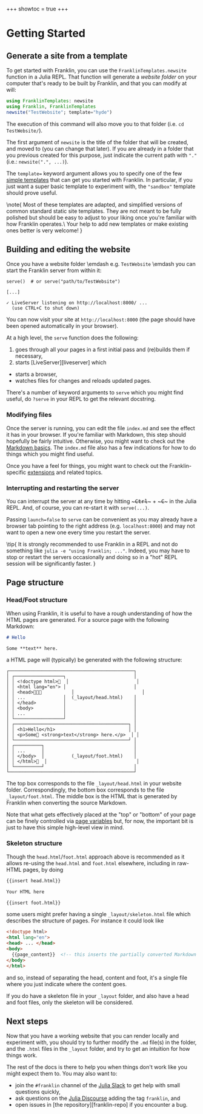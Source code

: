 <!--
 LAST REVISION: Mar 21, 2022  (full page ok)
 -->

+++
showtoc = true
+++

# Getting Started

## Generate a site from a template

To get started with Franklin, you can use the `FranklinTemplates.newsite` function
in a Julia REPL.
That function will generate a _website folder_ on your computer that's ready
to be built by Franklin, and that you can modify at will:

```julia
using FranklinTemplates: newsite
using Franklin, FranklinTemplates
newsite("TestWebsite"; template="hyde")
```

The execution of this command will also move you to that folder (i.e. `cd TestWebsite/`).

The first argument of `newsite` is the title of the folder that will be created,
and moved to (you can change that later).
If you are already in a folder that you previous created for this purpose, just indicate the
current path with `"."` (i.e.: `newsite(".", ...)`).

The `template=` keyword argument allows you to specify one of the few
[simple templates](https://tlienart.github.io/FranklinTemplates.jl/)
that can get you started with Franklin.
In particular, if you just want a super basic template to experiment with, the
`"sandbox"` template should prove useful.

\note{
  Most of these templates are adapted, and simplified versions of common standard
  static site templates.
  They are not meant to be fully polished but should be easy to adjust to your liking
  once you're familiar with how Franklin operates.\\
  Your help to add new templates or make existing ones better is very welcome!
}

## Building and editing the website

Once you have a website folder \emdash e.g. `TestWebsite` \emdash you can start the Franklin
server from within it:

```plaintext
serve()  # or serve("path/to/TestWebsite")

[...]

✓ LiveServer listening on http://localhost:8000/ ...
  (use CTRL+C to shut down)
```

You can now visit your site at `http://localhost:8000` (the page should have been
  opened automatically in your browser).

At a high level, the `serve` function does the following:

1. goes through all your pages in a first initial pass and (re)builds them if necessary,
1. starts [LiveServer][liveserver] which
  * starts a browser,
  * watches files for changes and reloads updated pages.

There's a number of keyword arguments to `serve` which you might find useful, do `?serve`
in your REPL to get the relevant docstring.

### Modifying files

Once the server is running, you can edit the file `index.md` and see the effect it
has in your browser.
If you're familiar with Markdown, this step should hopefully be fairly intuitive.
Otherwise, you might want to check out the [Markdown basics](/syntax/basics/).
The `index.md` file also  has a few indications for how to do things which you might
find useful.

Once you have a feel for things, you might want to check out the
Franklin-specific [extensions](/syntax/extensions/) and related topics.


### Interrupting and restarting the server

You can interrupt the server at any time by hitting ~~~<kbd>Ctrl</kbd>~~~ + ~~~<kbd>C</kbd>~~~ in the Julia REPL.
And, of course, you can re-start it with `serve(...)`.

Passing `launch=false` to `serve` can be convenient as you may already have a
browser tab pointing to the right address (e.g. `localhost:8000`) and may not want to open
a new one every time you restart the server.

\tip{
  It is strongly recommended to use Franklin in a REPL and not do something like `julia -e "using Franklin; ..."`.
  Indeed, you may have to stop or restart the servers occasionally and doing so in a "hot" REPL session will be
  significantly faster.
}

## Page structure

### Head/Foot structure

When using Franklin, it is useful to have a rough understanding of how the HTML pages
are generated.
For a source page with the following Markdown:

```markdown
# Hello

Some **text** here.
```

a HTML page will (typically) be generated with the following structure:

```plaintext
┌──────────────────────────────────────────────┐
│ ┌──────────────────┐                         │
│ │ <!doctype html>  │                         │
│ │ <html lang="en"> │                         │
│ │ <head>           │                         │
│ │ ...              │  (_layout/head.html)    │
│ │ </head>          │                         │
│ │ <body>           │                         │
│ │ ...              │                         │
│ └──────────────────┘                         │
│ ┌──────────────────────────────────────────┐ │
│ │ <h1>Hello</h1>                           │ │
│ │ <p>Some <strong>text</strong> here.</p>  │ │
│ └──────────────────────────────────────────┘ │
│ ┌──────────┐                                 │
│ │ ...      │                                 │
│ │ </body>  │          (_layout/foot.html)    │
│ │ </html>  │                                 │
│ └──────────┘                                 │
└──────────────────────────────────────────────┘
```

The top box corresponds to the file `_layout/head.html` in your website folder.
Correspondingly, the bottom box corresponds to the file `_layout/foot.html`.
The middle box is the HTML that is generated by Franklin when converting the source Markdown.

Note that what gets effectively placed at the "top" or "bottom" of your page can be finely controlled
via [page variables](/syntax/vars+funs/) but, for now, the important bit is just to have this simple
high-level view in mind.


### Skeleton structure

Though the `head.html`/`foot.html` approach above is recommended as it allows re-using the
`head.html` and `foot.html` elsewhere, including in raw-HTML pages, by doing

```html
{{insert head.html}}

Your HTML here

{{insert foot.html}}
```

some users might prefer having a single `_layout/skeleton.html` file which describes the structure of pages.
For instance it could look like

```html
<!doctype html>
<html lang="en">
<head> ... </head>
<body>
  {{page_content}}  <!-- this inserts the partially converted Markdown -->
</body>
</html>
```

and so, instead of separating the head, content and foot, it's a single file where you just indicate where the content goes.

If you do have a skeleton file in your `_layout` folder, and also have a head and foot files, only the skeleton will be considered.


## Next steps

Now that you have a working website that you can render locally and experiment with,
you should try to further modify the `.md` file(s) in the folder, and the `.html` files in the
`_layout` folder, and try to get an intuition for how things work.

The rest of the docs is there to help you when things don't work like you might expect them to.
You may also want to:

* join the `#franklin` channel of the [Julia Slack](https://join.slack.com/t/julialang/shared_invite/zt-w0pifg7p-18IUSkZy_WpofNumiTTROQ) to get help with small questions quickly,
* ask questions on the [Julia Discourse](https://discourse.julialang.org/) adding the tag `franklin`, and
* open issues in [the repository][franklin-repo] if you encounter a bug.
